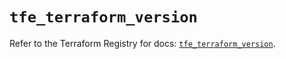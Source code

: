 # `tfe_terraform_version`

Refer to the Terraform Registry for docs: [`tfe_terraform_version`](https://registry.terraform.io/providers/hashicorp/tfe/0.70.0/docs/resources/terraform_version).
